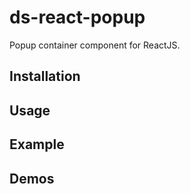 # ds-react-popup
Popup container component for ReactJS.

## Installation

## Usage

## Example

## Demos